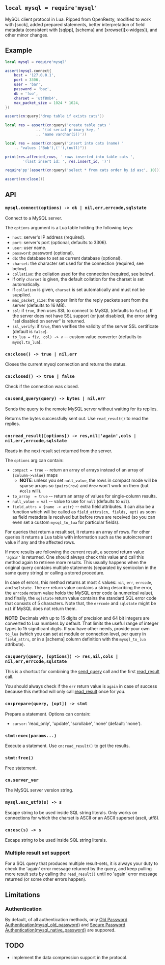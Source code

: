 
## `local mysql = require'mysql'`

MySQL client protocol in Lua. Ripped from OpenResty, modified to work with
[sock], added prepared statements, better interpretation of field metadata
(consistent with [sqlpp], [schema] and [xrowset][x-widges]), and other minor
changes.

## Example

```lua
local mysql = require'mysql'

assert(mysql.connect{
	host = '127.0.0.1',
	port = 3306,
	user = 'bar',
	password = 'baz',
	db = 'foo',
	charset = 'utf8mb4',
	max_packet_size = 1024 * 1024,
})

assert(cn:query('drop table if exists cats'))

local res = assert(cn:query('create table cats '
			  .. '(id serial primary key, '
			  .. 'name varchar(5))'))

local res = assert(cn:query('insert into cats (name) '
	.. "values ('Bob'),(''),(null)"))

print(res.affected_rows, ' rows inserted into table cats ',
		'(last insert id: ', res.insert_id, ')')

require'pp'(assert(cn:query('select * from cats order by id asc', 10)))

assert(cn:close())
```

## API

### `mysql.connect(options) -> ok | nil,err,errcode,sqlstate`

Connect to a MySQL server.

The `options` argument is a Lua table holding the following keys:

  * `host`: server's IP address (required).
  * `port`: server's port (optional, defaults to 3306).
  * `user`: user name.
  * `password`: password (optional).
  * `db`: the database to set as current database (optional).
  * `charset`: the character set used for the connection (required, see below).
  * `collation`: the collation used for the connection (required, see below).
   * if only `charset` is given, the default collation for the charset is set automatically.
   * if `collation` is given, `charset` is set automatically and must not be supplied.
  * `max_packet_size`: the upper limit for the reply packets sent from the server (defaults to 16 MB).
  * `ssl`: if `true`, then uses SSL to connect to MySQL (defaults to `false`).
  If the server does not have SSL support (or just disabled), the error string
  "ssl disabled on server" is returned.
  * `ssl_verify`: if `true`, then verifies the validity of the server SSL
  certificate (default is `false`).
  * `to_lua = f(v, col) -> v` -- custom value converter (defaults to `mysql.to_lua`).

### `cn:close() -> true | nil,err`

Closes the current mysql connection and returns the status.

### `cn:closed() -> true | false`

Check if the connection was closed.

### `cn:send_query(query) -> bytes | nil,err`

Sends the query to the remote MySQL server without waiting for its replies.

Returns the bytes successfully sent out. Use `read_result()` to read the replies.

### `cn:read_result([options]) -> res,nil|'again',cols | nil,err,errcode,sqlstate`

Reads in the next result set returned from the server.

The `options` arg can contain:

  * `compact = true` -- return an array of arrays instead of an array
  of `{column->value}` maps
    * __NOTE__: unless you set `null_value`, the rows in compact mode will
    be sparse arrays so `ipairs(row)` and `#row` won't work on them
    (but `#cols` will).
  * `to_array  = true` -- return an array of values for single-column results.
  * `null_value = val` -- value to use for `null` (defaults to `nil`).
  * `field_attrs = {name -> attr}` -- extra field attributes. It can also be
  a function which will be called as `field_attrs(cn, fields, opt)`
  as soon as field metadata is received but before rows are received
  (so you can even set a custom `mysql_to_lua` for particular fields).

For queries that return a result set, it returns an array of rows.
For other queries it returns a Lua table with information such as
the autoincrement value if any and the affected rows.

If more results are following the current result, a second return value
`'again'` is returned. One should always check this value and call this
method again to retrieve more results. This usually happens when the original
query contains multiple statements (separated by semicolon in the same
query string) or calling a stored procedure.

In case of errors, this method returns at most 4 values: `nil`, `err`, `errcode`, and `sqlstate`.
The `err` return value contains a string describing the error, the `errcode`
return value holds the MySQL error code (a numerical value), and finally,
the `sqlstate` return value contains the standard SQL error code that consists
of 5 characters. Note that, the `errcode` and `sqlstate` might be `nil`
if MySQL does not return them.

__NOTE:__ Decimals with up to 15 digits of precision and 64 bit integers
are converted to Lua numbers by default. That limits the useful range of
integer types to 15 significant digits. If you have other needs, provide
your own `to_lua` (which you can set at module or connection level,
per query in `field_attrs`, or in a [schema] column definition with
the `mysql_to_lua` attribute).

### `cn:query(query, [options]) -> res,nil,cols | nil,err,errcode,sqlstate`

This is a shortcut for combining the [send_query](#send_query) call
and the first [read_result](#read_result) call.

You should always check if the `err` return value  is `again` in case of
success because this method will only call [read_result](#read_result)
once for you.

### `cn:prepare(query, [opt]) -> stmt`

Prepare a statement. Options can contain:

  * `cursor`: 'read_only', 'update', 'scrollabe', 'none' (default: 'none').

### `stmt:exec(params...)`

Execute a statement. Use `cn:read_result()` to get the results.

### `stmt:free()`

Free statement.

### `cn.server_ver`

The MySQL server version string.

### `mysql.esc_utf8(s) -> s`

Escape string to be used inside SQL string literals. Only works on connections
for which the charset is ASCII or an ASCII superset (ascii, utf8).

### `cn:esc(s) -> s`

Escape string to be used inside SQL string literals.

### Multiple result set support

For a SQL query that produces multiple result-sets, it is always your duty to
check the 'again' error message returned by the query, and keep pulling more
result sets by calling the `read_result()` until no 'again' error message
returned (or some other errors happen).

## Limitations

### Authentication

By default, of all authentication methods, only
[Old Password Authentication(mysql_old_password)](https://dev.mysql.com/doc/internals/en/old-password-authentication.html)
and [Secure Password Authentication(mysql_native_password)](https://dev.mysql.com/doc/internals/en/secure-password-authentication.html)
are suppored.

## TODO

* implement the data compression support in the protocol.

